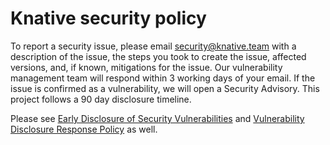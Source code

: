 # Knative security policy

To report a security issue, please email security@knative.team with a description of the issue, the steps you took to create the issue, affected versions, and, if known, mitigations for the issue. Our vulnerability management team will respond within 3 working days of your email. If the issue is confirmed as a vulnerability, we will open a Security Advisory. This project follows a 90 day disclosure timeline.

Please see [Early Disclosure of Security Vulnerabilities](https://github.com/knative/community/blob/main/working-groups/security/disclosure.md) and [Vulnerability Disclosure Response Policy](https://github.com/knative/community/blob/main/working-groups/security/responding.md) as well.
